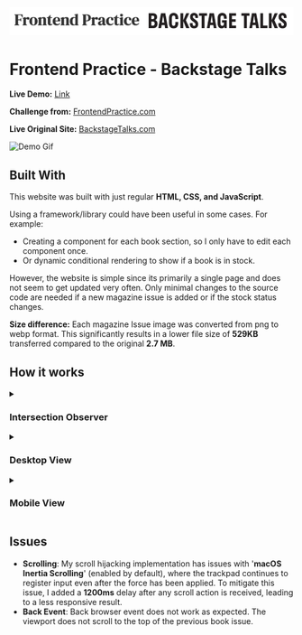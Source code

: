 ![Frontend Practice and BackStage Talks Logo](https://github.com/aladores/backstage-talks/blob/main/readme_assets/readme_banner.png)
# **Frontend Practice - Backstage Talks**
**Live Demo:** [Link](https://aladores.github.io/backstage-talks/)

**Challenge from:** [FrontendPractice.com](https://www.frontendpractice.com/projects/backstage-talks)

**Live Original Site:** [BackstageTalks.com](https://backstagetalks.com/)

![Demo Gif](https://github.com/aladores/backstage-talks/blob/main/readme_assets/demo-gif.gif)

## **Built With**
This website was built with just regular **HTML, CSS, and JavaScript**.

Using a framework/library could have been useful in some cases. For example:
- Creating a component for each book section, so I only have to edit each component once.
- Or dynamic conditional rendering to show if a book is in stock.

However, the website is simple since its primarily a single page and does not seem to get updated very often. Only minimal changes to the source code are needed if a new magazine issue is added or if the stock status changes.

**Size difference:** Each magazine Issue image was converted from png to webp format. This significantly results in a lower file size of **529KB** transferred compared to the original **2.7 MB**.

## **How it works**
<details>
<summary> <h3>Intersection Observer</h3> </summary>
  
```javascript
function handleIntersection(entries, observer) {
  entries.forEach(entry => {
    if (entry.isIntersecting) {
      const bookId = entry.target.getAttribute("id");
      updateActiveId(bookId, bookLinks);
      changeBackgroundColor(bookId);
      }
    });
}

const observer = new IntersectionObserver(handleIntersection, {
  root: null,
  rootMargin: "0px",
  threshold: 0.5,
});

bookItems.forEach(section => {
  observer.observe(section);
});
```
- For each magazine issue a section is hardcoded with a unique ID in the HTML. With CSS, each section takes up the full height of the viewport.
- In JavaScript, the **Intersection Observer Web API** is used to determine which section is currently visible, specifically when 50 percent or more is visibile in the viewport.
```javascript
function updateActiveId(bookId, bookLinks) {
    //Update url
    history.pushState(null, null, `#${bookId}`);

    //Update active links
    bookLinks.forEach(function (link) {
        const bookLinkId = link.getAttribute("href").substring(1);
        if (bookLinkId === bookId) {
            link.classList.add("text-bold");
        }
        else {
            link.classList.remove("text-bold");
        }
    });

}
function changeBackgroundColor(bookId) {
    const bookColors = {
        "issue-7": "#FF608C",
        "issue-6": "#fff",
        "issue-5": "#00c1b5",
        "issue-4": "#ff651a",
        "issue-3": "#ffbe00",
        "issue-2": "#1d3fbb",
        "issue-1": "#e30512",
    };

    if (bookColors.hasOwnProperty(bookId)) {
        const backgroundColor = bookColors[bookId];
        document.body.style.backgroundColor = backgroundColor;
    }
}
```
- When a new section becomes visible, these actions occur:
  - The URL's status is updated with section ID.
  - The status of the current issue in the navigation list is changed to active.
  - The background color of the page body is set to the associated ID and color of the current section.
</details>
<details>
<summary> <h3>Desktop View</h3> </summary>
  
Desktop view if the viewport width is over **990px**.
```javascript
function handleScroll(mainContainer, maxLength) {
    if (!wheelEventHandler) {
        let isScrolling = false;
        wheelEventHandler = function (event) {
            if (!isScrolling) {
                isScrolling = true;
                const url = window.location.href.split("#");
                let currentId = (url[1].split("-")[1]);
                if (event.deltaY > 0 && parseInt(currentId) > 1) {
                    const bookElement = mainContainer.querySelector(`#issue-${parseInt(currentId) - 1}`);
                    moveToBook(bookElement);
                } else if (event.deltaY < 0 && parseInt(currentId) < maxLength) {
                    const bookElement = mainContainer.querySelector(`#issue-${parseInt(currentId) + 1}`);
                    moveToBook(bookElement);
                }

                setTimeout(function () {
                    isScrolling = false;
                }, 1200);
            }
        };
        window.addEventListener("wheel", wheelEventHandler);
    }
}
```
- **Scroll hijacking**, arrow keys, and anchor links are only available in desktop view.
  - When the user scrolls up or down or presses the up or down arrow keys, the ID of the current issue is read and parsed from the URL.
  - Using the current ID, the next or previous magazine element can be found and tell the browser which section to move too. Because it is a new section the **Intersection Observer** will detect the change, and updates will occur as described above.
  - Anchor links are also utilized to jump from one section to another.
</details>
<details>
<summary> <h3>Mobile View</h3> </summary>
  
![Demo Gif](https://github.com/aladores/backstage-talks/blob/main/readme_assets/mobile-gif.gif)

Mobile view if the viewport width is under or equal to **990px**.
- In the mobile view. The **scroll hijacking** is removed and scrolling returns to default. The navigations links are hidden but no changes to the **Intersection Observer** is made.
- Both views support navigation directly from the url. For example. If the user enters a url "...backstage-talks/#issue-4". The page will automatically scroll to that issue.
</details>

## **Issues**
- **Scrolling**: My scroll hijacking implementation has issues with '**macOS Inertia Scrolling**' (enabled by default), where the trackpad continues to register input even after the force has been applied. To mitigate this issue, I added a **1200ms** delay after any scroll action is received, leading to a less responsive result.
- **Back Event**: Back browser event does not work as expected. The viewport does not scroll to the top of the previous book issue.
